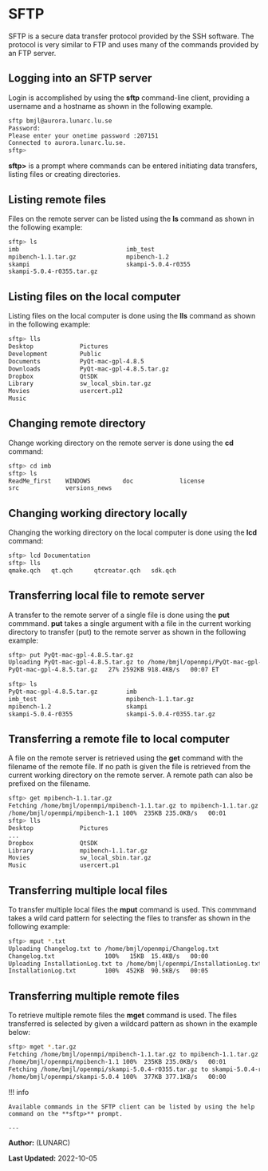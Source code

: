 # SFTP

SFTP is a secure data transfer protocol provided by the SSH software. The protocol is very similar to FTP and uses many of the commands provided by an FTP server.

## Logging into an SFTP server

Login is accomplished by using the **sftp** command-line client, providing a username and a hostname as shown in the following example.

```bash
sftp bmjl@aurora.lunarc.lu.se
Password: 
Please enter your onetime password :207151
Connected to aurora.lunarc.lu.se.
sftp> 
```

**sftp>** is a prompt where commands can be entered initiating data transfers, listing files or creating directories.

## Listing remote files

Files on the remote server can be listed using the **ls** command as shown in the following example:

```bash
sftp> ls
imb                              imb_test                         
mpibench-1.1.tar.gz              mpibench-1.2                     
skampi                           skampi-5.0.4-r0355               
skampi-5.0.4-r0355.tar.gz 
```

## Listing files on the local computer

Listing files on the local computer is done using the **lls** command as shown in the following example:

```bash
sftp> lls 
Desktop				Pictures
Development			Public
Documents			PyQt-mac-gpl-4.8.5
Downloads			PyQt-mac-gpl-4.8.5.tar.gz
Dropbox				QtSDK
Library				sw_local_sbin.tar.gz
Movies				usercert.p12
Music
```

## Changing remote directory

Change working directory on the remote server is done using the **cd** command:

```bash
sftp> cd imb
sftp> ls
ReadMe_first    WINDOWS         doc             license         
src             versions_news 
```

## Changing working directory locally

Changing the working directory on the local computer is done using the **lcd** command:

```bash
sftp> lcd Documentation
sftp> lls
qmake.qch	qt.qch		qtcreator.qch	sdk.qch
```

## Transferring local file to remote server

A transfer to the remote server of a single file is done using the **put** commmand. **put** takes a single argument with a file in the current working directory to transfer (put) to the remote server as shown in the following example:

```bash
sftp> put PyQt-mac-gpl-4.8.5.tar.gz
Uploading PyQt-mac-gpl-4.8.5.tar.gz to /home/bmjl/openmpi/PyQt-mac-gpl-4.8.5.tar.gz
PyQt-mac-gpl-4.8.5.tar.gz   27% 2592KB 918.4KB/s   00:07 ET

sftp> ls
PyQt-mac-gpl-4.8.5.tar.gz        imb                              
imb_test                         mpibench-1.1.tar.gz              
mpibench-1.2                     skampi                           
skampi-5.0.4-r0355               skampi-5.0.4-r0355.tar.gz 
```

## Transferring a remote file to local computer

A file on the remote server is retrieved using the **get** command with the filename of the remote file. If no path is given the file is retrieved from the current working directory on the remote server. A remote path can also be prefixed on the filename.

```bash
sftp> get mpibench-1.1.tar.gz
Fetching /home/bmjl/openmpi/mpibench-1.1.tar.gz to mpibench-1.1.tar.gz
/home/bmjl/openmpi/mpibench-1.1 100%  235KB 235.0KB/s   00:01 
sftp> lls
Desktop				Pictures
...
Dropbox				QtSDK
Library				mpibench-1.1.tar.gz
Movies				sw_local_sbin.tar.gz
Music				usercert.p1
```

## Transferring multiple local files

To transfer multiple local files the **mput** command is used. This commmand takes a wild card pattern for selecting the files to transfer as shown in the following example:

```bash
sftp> mput *.txt
Uploading Changelog.txt to /home/bmjl/openmpi/Changelog.txt
Changelog.txt              100%   15KB  15.4KB/s   00:00    
Uploading InstallationLog.txt to /home/bmjl/openmpi/InstallationLog.txt
InstallationLog.txt        100%  452KB  90.5KB/s   00:05 
```

## Transferring multiple remote files

To retrieve multiple remote files the **mget** command is used. The files transferred is selected by given a wildcard pattern as shown in the example below:

```bash
sftp> mget *.tar.gz
Fetching /home/bmjl/openmpi/mpibench-1.1.tar.gz to mpibench-1.1.tar.gz
/home/bmjl/openmpi/mpibench-1.1 100%  235KB 235.0KB/s   00:01    
Fetching /home/bmjl/openmpi/skampi-5.0.4-r0355.tar.gz to skampi-5.0.4-r0355.tar.gz
/home/bmjl/openmpi/skampi-5.0.4 100%  377KB 377.1KB/s   00:00 
```

!!! info

    Available commands in the SFTP client can be listed by using the help command on the **sftp>** prompt.

    ---

**Author:**
(LUNARC)

**Last Updated:**
2022-10-05